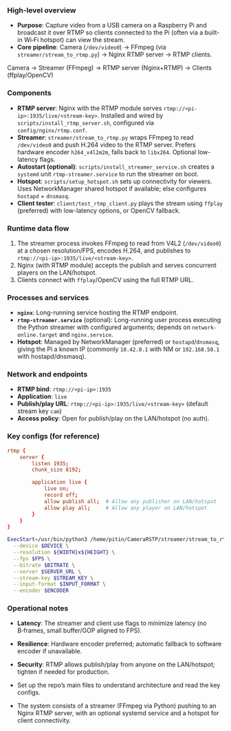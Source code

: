 
### High-level overview
- **Purpose**: Capture video from a USB camera on a Raspberry Pi and broadcast it over RTMP so clients connected to the Pi (often via a built-in Wi‑Fi hotspot) can view the stream.
- **Core pipeline**: Camera (`/dev/video0`) → FFmpeg (via `streamer/stream_to_rtmp.py`) → Nginx RTMP server → RTMP clients.

Camera → Streamer (FFmpeg) → RTMP server (Nginx+RTMP) → Clients (ffplay/OpenCV)

### Components
- **RTMP server**: Nginx with the RTMP module serves `rtmp://<pi-ip>:1935/live/<stream-key>`. Installed and wired by `scripts/install_rtmp_server.sh`, configured via `config/nginx/rtmp.conf`.
- **Streamer**: `streamer/stream_to_rtmp.py` wraps FFmpeg to read `/dev/video0` and push H.264 video to the RTMP server. Prefers hardware encoder `h264_v4l2m2m`, falls back to `libx264`. Optional low-latency flags.
- **Autostart (optional)**: `scripts/install_streamer_service.sh` creates a `systemd` unit `rtmp-streamer.service` to run the streamer on boot.
- **Hotspot**: `scripts/setup_hotspot.sh` sets up connectivity for viewers. Uses NetworkManager shared hotspot if available; else configures `hostapd` + `dnsmasq`.
- **Client tester**: `client/test_rtmp_client.py` plays the stream using `ffplay` (preferred) with low-latency options, or OpenCV fallback.

### Runtime data flow
1. The streamer process invokes FFmpeg to read from V4L2 (`/dev/video0`) at a chosen resolution/FPS, encodes H.264, and publishes to `rtmp://<pi-ip>:1935/live/<stream-key>`.
2. Nginx (with RTMP module) accepts the publish and serves concurrent players on the LAN/hotspot.
3. Clients connect with `ffplay`/OpenCV using the full RTMP URL.

### Processes and services
- **`nginx`**: Long-running service hosting the RTMP endpoint.
- **`rtmp-streamer.service`** (optional): Long-running user process executing the Python streamer with configured arguments; depends on `network-online.target` and `nginx.service`.
- **Hotspot**: Managed by NetworkManager (preferred) or `hostapd`/`dnsmasq`, giving the Pi a known IP (commonly `10.42.0.1` with NM or `192.168.50.1` with hostapd/dnsmasq).

### Network and endpoints
- **RTMP bind**: `rtmp://<pi-ip>:1935`
- **Application**: `live`
- **Publish/play URL**: `rtmp://<pi-ip>:1935/live/<stream-key>` (default stream key `cam`)
- **Access policy**: Open for publish/play on the LAN/hotspot (no auth).

### Key configs (for reference)
```1:12:/home/pitin/CameraRSTP/config/nginx/rtmp.conf
rtmp {
    server {
        listen 1935;
        chunk_size 8192;

        application live {
            live on;
            record off;
            allow publish all;  # Allow any publisher on LAN/hotspot
            allow play all;     # Allow any player on LAN/hotspot
        }
    }
}
```

```39:47:/home/pitin/CameraRSTP/scripts/install_streamer_service.sh
ExecStart=/usr/bin/python3 /home/pitin/CameraRSTP/streamer/stream_to_rtmp.py \
  --device $DEVICE \
  --resolution ${WIDTH}x${HEIGHT} \
  --fps $FPS \
  --bitrate $BITRATE \
  --server $SERVER_URL \
  --stream-key $STREAM_KEY \
  --input-format $INPUT_FORMAT \
  --encoder $ENCODER
```

### Operational notes
- **Latency**: The streamer and client use flags to minimize latency (no B‑frames, small buffer/GOP aligned to FPS).
- **Resilience**: Hardware encoder preferred; automatic fallback to software encoder if unavailable.
- **Security**: RTMP allows publish/play from anyone on the LAN/hotspot; tighten if needed for production.

- Set up the repo’s main files to understand architecture and read the key configs. 
- The system consists of a streamer (FFmpeg via Python) pushing to an Nginx RTMP server, with an optional systemd service and a hotspot for client connectivity.
